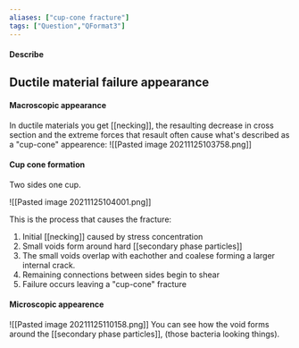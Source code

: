 ```yaml
---
aliases: ["cup-cone fracture"]
tags: ["Question","QFormat3"]
---
```


#### Describe
## Ductile material failure appearance

#### Macroscopic appearance
In ductile materials you get [[necking]], the resaulting decrease in cross section and the extreme forces that resault often cause what's described as a "cup-cone" appearence:
![[Pasted image 20211125103758.png]]



#### Cup cone formation
Two sides one cup.

![[Pasted image 20211125104001.png]]

This is the process that causes the fracture:
1) Initial [[necking]] caused by stress concentration
2) Small voids form around hard [[secondary phase particles]]
3) The small voids overlap with eachother and coalese forming a larger internal crack.
4) Remaining connections between sides begin to shear
5) Failure occurs leaving a "cup-cone" fracture

#### Microscopic appearence
![[Pasted image 20211125110158.png]]
You can see how the void forms around the [[secondary phase particles]], (those bacteria looking things).